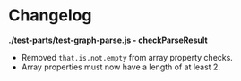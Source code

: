 # Changelog

**./test-parts/test-graph-parse.js - checkParseResult**
* Removed `that.is.not.empty` from array property checks.
* Array properties must now have a length of at least 2.